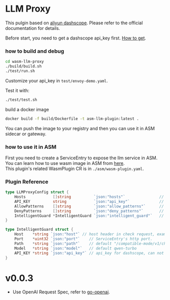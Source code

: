 # LLM Proxy
This pulgin based on [aliyun dashscope](https://help.aliyun.com/zh/dashscope/create-a-chat-foundation-model?spm=a2c4g.11186623.0.0.7afefa70LkdpYO). Please refer to the official documentation for details.

Before start, you need to get a dashscope api_key first. [How to get](https://help.aliyun.com/zh/dashscope/developer-reference/activate-dashscope-and-create-an-api-key?spm=a2c4g.11186623.0.i4).

### how to build and debug

```sh
cd wasm-llm-proxy
./build/build.sh
./test/run.sh
```
Customize your api_key in `test/envoy-demo.yaml`.

Test it with:
```sh
./test/test.sh
```

build a docker image
```sh
docker build -f build/Dockerfile -t asm-llm-plugin:latest . 
```
You can push the image to your registry and then you can use it in ASM sidecar or gateway.
### how to use it in ASM
First you need to create a ServiceEntry to expose the llm service in ASM.  
You can learn how to use wasm image in ASM from [here](https://help.aliyun.com/zh/asm/user-guide/use-coraza-wasm-plug-in-to-implement-waf-capability-on-asm-gateway?spm=a2c4g.11186623.0.i60).  
This plugin's related WasmPlugin CR is in `./asm/wasm-plugin.yaml`.  
### Plugin Reference
```go
type LLMProxyConfig struct {
	Hosts            []string          `json:"hosts"`               // match request's host header. if not matched, llm proxy will not be enabled.
	API_KEY          string            `json:"api_key"`             // api_key for dashscope
	AllowPatterns    []string          `json:"allow_patterns"`      // regex list for allow.
	DenyPatterns     []string          `json:"deny_patterns"`       // regex list for deny.
	IntelligentGuard *IntelligentGuard `json:"intelligent_guard"`   // intelligent guard: use llm to check whether the request should be blocked.
}

type IntelligentGuard struct {
	Host    *string `json:"host"` // host header in check request, example: dashscope.aliyuncs.com. Must be defined in ServiceEntry.
	Port    *uint32 `json:"port"`    // ServiceEntry's http port.
	Path    *string `json:"path"`    // default "/compatible-mode/v1/chat/completions"
	Model   *string `json:"model"`   // default qwen-turbo
	API_KEY *string `json:"api_key"` // api_key for dashscope, can not be empty
}
```
# v0.0.3
- Use OpenAI Request Spec, refer to [go-openai](https://github.com/sashabaranov/go-openai).